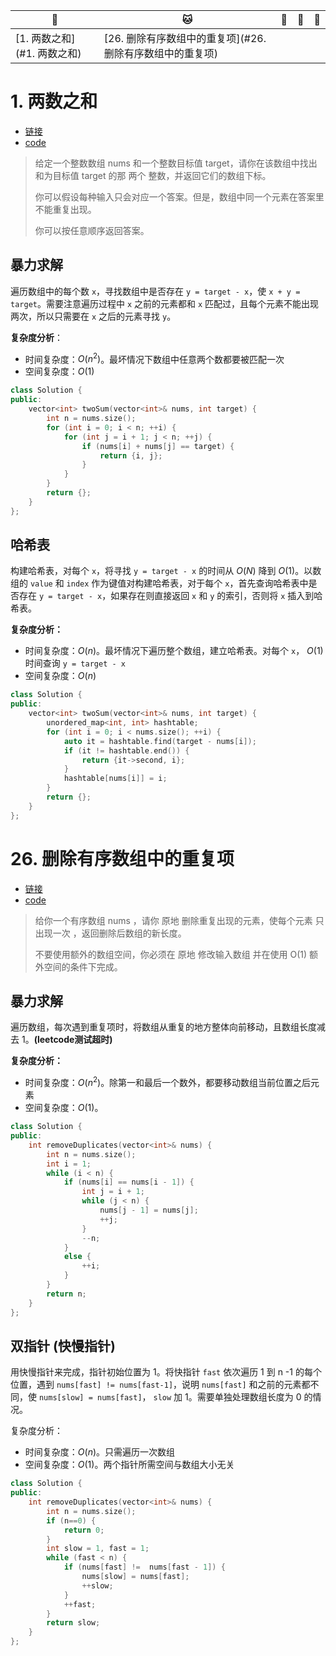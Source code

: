 | :tiger:                     | :cat:                                                     | :dog: | :dragon: | :snake: |
| --------------------------- | --------------------------------------------------------- | ----- | -------- | ------- |
| [1. 两数之和](#1. 两数之和) | [26. 删除有序数组中的重复项](#26. 删除有序数组中的重复项) |       |          |         |



# 1. 两数之和

- [链接](https://leetcode-cn.com/problems/two-sum/)
- [code](../cc/array/array.cpp#L35-L101)


> 给定一个整数数组 nums 和一个整数目标值 target，请你在该数组中找出 和为目标值 target  的那 两个 整数，并返回它们的数组下标。
>
> 你可以假设每种输入只会对应一个答案。但是，数组中同一个元素在答案里不能重复出现。
>
> 你可以按任意顺序返回答案。

## 暴力求解

遍历数组中的每个数 `x`，寻找数组中是否存在 `y = target - x`，使 `x + y = target`。需要注意遍历过程中 `x` 之前的元素都和 `x` 匹配过，且每个元素不能出现两次，所以只需要在 `x` 之后的元素寻找 `y`。

**复杂度分析**：

- 时间复杂度：$O(n^2)$。最坏情况下数组中任意两个数都要被匹配一次
- 空间复杂度：$O(1)$

```c++
class Solution {
public:
    vector<int> twoSum(vector<int>& nums, int target) {
        int n = nums.size();
        for (int i = 0; i < n; ++i) {
            for (int j = i + 1; j < n; ++j) {
                if (nums[i] + nums[j] == target) {
                    return {i, j};
                }
            }
        }
        return {};
    }
};
```

## 哈希表

构建哈希表，对每个 `x`，将寻找 `y = target - x` 的时间从 $O(N)$ 降到 $O(1)$。以数组的 `value` 和 `index` 作为键值对构建哈希表，对于每个 `x`，首先查询哈希表中是否存在 `y = target - x`，如果存在则直接返回 `x` 和 `y` 的索引，否则将 `x` 插入到哈希表。

**复杂度分析：**

- 时间复杂度：$O(n)$。最坏情况下遍历整个数组，建立哈希表。对每个 `x`， $O(1)$ 时间查询 `y = target - x` 
- 空间复杂度：$O(n)$

```c++
class Solution {
public:
    vector<int> twoSum(vector<int>& nums, int target) {
        unordered_map<int, int> hashtable;
        for (int i = 0; i < nums.size(); ++i) {
            auto it = hashtable.find(target - nums[i]);
            if (it != hashtable.end()) {
                return {it->second, i};
            }
            hashtable[nums[i]] = i;
        }
        return {};
    }
};
```

# 26. 删除有序数组中的重复项

- [链接](https://leetcode-cn.com/problems/remove-duplicates-from-sorted-array/)
- [code](../cc/array/array.cpp#L112-L189)

>给你一个有序数组 nums ，请你 原地 删除重复出现的元素，使每个元素 只出现一次 ，返回删除后数组的新长度。
>
>不要使用额外的数组空间，你必须在 原地 修改输入数组 并在使用 O(1) 额外空间的条件下完成。

## 暴力求解

遍历数组，每次遇到重复项时，将数组从重复的地方整体向前移动，且数组长度减去 1。**(leetcode测试超时)**

**复杂度分析：**

- 时间复杂度：$O(n^2)$。除第一和最后一个数外，都要移动数组当前位置之后元素
- 空间复杂度：$O(1)$。

```c++
class Solution {
public:
    int removeDuplicates(vector<int>& nums) {
        int n = nums.size();
        int i = 1;
        while (i < n) {
            if (nums[i] == nums[i - 1]) {
                int j = i + 1;
                while (j < n) {
                    nums[j - 1] = nums[j];
                    ++j;
                }
                --n;
            }
            else {
                ++i;
            }
        }
        return n;
    }
};
```

## 双指针 (快慢指针)

用快慢指针来完成，指针初始位置为 1。将快指针 `fast` 依次遍历 1 到 n -1 的每个位置，遇到 `nums[fast] != nums[fast-1]`，说明 `nums[fast]` 和之前的元素都不同，使  `nums[slow] = nums[fast]`， `slow` 加 1。需要单独处理数组长度为 0 的情况。

复杂度分析：

- 时间复杂度：$O(n)$。只需遍历一次数组
- 空间复杂度：$O(1)$。两个指针所需空间与数组大小无关

```c++
class Solution {
public:
    int removeDuplicates(vector<int>& nums) {
        int n = nums.size();
        if (n==0) {
            return 0;
        }
        int slow = 1, fast = 1;
        while (fast < n) {
            if (nums[fast] !=  nums[fast - 1]) {
                nums[slow] = nums[fast];
                ++slow;
            }
            ++fast;
        }
        return slow;
    }
};
```

